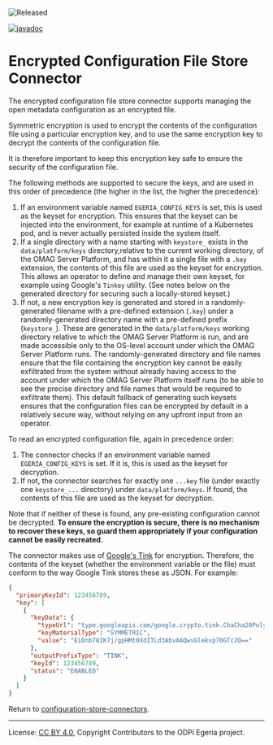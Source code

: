 <!-- SPDX-License-Identifier: CC-BY-4.0 -->
<!-- Copyright Contributors to the ODPi Egeria project. -->
  
![Released](../../../../../open-metadata-publication/website/images/egeria-content-status-released.png#pagewidth)

[![javadoc](https://javadoc.io/badge2/io.github.tcnt/configuration-encrypted-file-store-connector/javadoc.svg)](https://javadoc.io/doc/io.github.tcnt/configuration-encrypted-file-store-connector)

# Encrypted Configuration File Store Connector

The encrypted configuration file store connector supports managing the
open metadata configuration as an encrypted file.

Symmetric encryption is used to encrypt the contents of the configuration
file using a particular encryption key, and to use the same encryption key
to decrypt the contents of the configuration file.

It is therefore important to keep this encryption key safe to ensure the
security of the configuration file.

The following methods are supported to secure the keys, and are used in this
order of precedence (the higher in the list, the higher the precedence):

1. If an environment variable named `EGERIA_CONFIG_KEYS` is set, this is
    used as the keyset for encryption. This ensures that the keyset can be
    injected into the environment, for example at runtime of a Kubernetes
    pod, and is never actually persisted inside the system itself.
1. If a single directory with a name starting with `keystore_` exists
    in the `data/platform/keys` directory,relative to the current 
    working directory, of the OMAG Server Platform,
    and has within it a single file with a `.key` extension, the contents
    of this file are used as the keyset for encryption. This allows an
    operator to define and manage their own keyset, for example using Google's
    `Tinkey` utility. (See notes below on the generated directory for securing
    such a locally-stored keyset.)
1. If not, a new encryption key is generated and stored in a randomly-
    generated filename with a pre-defined extension (`.key`) under a
    randomly-generated directory name with a pre-defined prefix
    (`keystore_`). These are generated in the `data/platform/keys` working 
    directory relative to
    which the OMAG Server Platform is run, and are made accessible only
    to the OS-level account under which the OMAG Server Platform runs.
    The randomly-generated directory and file names ensure that the file
    containing the encryption key cannot be easily exfiltrated from the
    system without already having access to the account under which the
    OMAG Server Platform itself runs (to be able to see the precise directory
    and file names that would be required to exfiltrate them). This default
    fallback of generating such keysets ensures that the configuration files
    can be encrypted by default in a relatively secure way, without relying
    on any upfront input from an operator.

To read an encrypted configuration file, again in precedence order:

1. The connector checks if an environment variable named `EGERIA_CONFIG_KEYS`
    is set. If it is, this is used as the keyset for decryption.
1. If not, the connector searches for exactly one `...key` file (under exactly
    one `keystore_...` directory) under `data/platform/keys`. 
    If found, the contents of this file are used as the keyset for decryption.

Note that if neither of these is found, any pre-existing configuration cannot be
decrypted. **To ensure the encryption is secure, there is no mechanism to recover
these keys, so guard them appropriately if your configuration cannot be easily
recreated.**

The connector makes use of [Google's Tink](https://github.com/google/tink)
for encryption. Therefore, the contents of the keyset (whether the environment
variable or the file) must conform to the way Google Tink stores these as JSON.
For example:

```json
{
  "primaryKeyId": 123456789,
  "key": [
    {
      "keyData": {
        "typeUrl": "type.googleapis.com/google.crypto.tink.ChaCha20Poly1305Key",
        "keyMaterialType": "SYMMETRIC",
        "value": "EiDnb78IK7j/gpHMt0XdITLd3AbvAAQwvGlekvp70GTc2Q=="
      },
      "outputPrefixType": "TINK",
      "keyId": 123456789,
      "status": "ENABLED"
    }
  ]
}
```

Return to [configuration-store-connectors](..).

----
License: [CC BY 4.0](https://creativecommons.org/licenses/by/4.0/),
Copyright Contributors to the ODPi Egeria project.